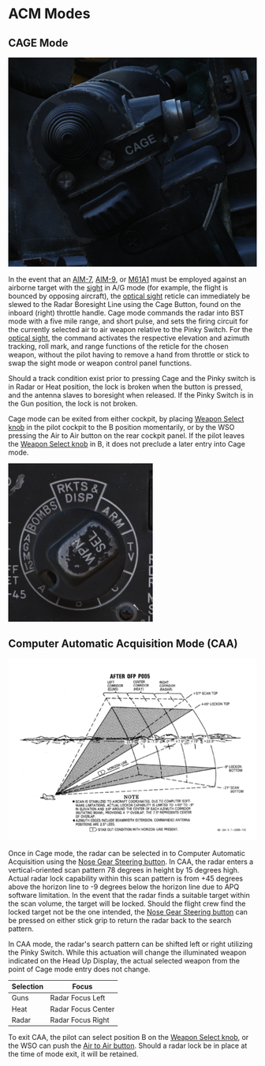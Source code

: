 # ACM Modes

## CAGE Mode

![pilot_cage_button](../../img/pilot_cage_button.png)

In the event that
an [AIM-7](https://heatblur-simulations.github.io/f-4e-manual/stores/air_to_air/aim_7.html), [AIM-9](https://heatblur-simulations.github.io/f-4e-manual/stores/air_to_air/aim_9.html),
or [M61A1](https://heatblur-simulations.github.io/f-4e-manual/stores/guns.html) must be employed
against an airborne target with
the [sight](https://heatblur-simulations.github.io/f-4e-manual/cockpit/pilot/dcsg_controls.html#sight-mode-knob)
in A/G mode (for example, the flight is bounced by
opposing aircraft),
the [optical sight](https://heatblur-simulations.github.io/f-4e-manual/cockpit/pilot/dcsg_controls.html#sight-mode-knob)
reticle can immediately be slewed to the
Radar Boresight Line using the Cage Button, found on the inboard (right)
throttle handle. Cage mode commands the radar into BST mode with a five mile
range, and short pulse, and sets the firing circuit for the currently selected
air to air weapon relative to the Pinky Switch. For
the [optical sight](https://heatblur-simulations.github.io/f-4e-manual/cockpit/pilot/dcsg_controls.html#sight-mode-knob),
the command activates the respective elevation and azimuth tracking, roll mark, and
range functions of the reticle for the chosen weapon, without the pilot having
to remove a hand from throttle or stick to swap the sight mode or weapon control
panel functions.

Should a track condition exist prior to pressing Cage and the Pinky switch is in
Radar or Heat position, the lock is broken when the button is pressed, and the
antenna slaves to boresight when released. If the Pinky Switch is in the Gun
position, the lock is not broken.

Cage mode can be exited from either cockpit, by
placing [Weapon Select knob](https://heatblur-simulations.github.io/f-4e-manual/cockpit/pilot/weapon_management.html#weapon-selector-knob)
in the pilot cockpit to the B position momentarily, or by the WSO pressing the Air
to Air button on the rear cockpit panel. If the pilot leaves
the [Weapon Select knob](https://heatblur-simulations.github.io/f-4e-manual/cockpit/pilot/weapon_management.html#weapon-selector-knob)
in B, it does not preclude a later entry into Cage mode.

![pilot_weapon_selector_knob](../../img/pilot_weapon_selector_knob.png)

## Computer Automatic Acquisition Mode (CAA)

![CAA](../../img/CAA.png)

Once in Cage mode, the radar can be selected in to Computer Automatic
Acquisition using
the [Nose Gear Steering button](https://heatblur-simulations.github.io/f-4e-manual/systems/flight_controls/gear_ground_handling.html#nose-gear-steering).
In CAA, the radar enters a
vertical-oriented scan pattern 78 degrees in height by 15 degrees high. Actual
radar lock capability within this scan pattern is from +45 degrees above the
horizon line to -9 degrees below the horizon line due to APQ software
limitation. In the event that the radar finds a suitable target within the scan
volume, the target will be locked. Should the flight crew find the locked target
not be the one intended,
the [Nose Gear Steering button](https://heatblur-simulations.github.io/f-4e-manual/systems/flight_controls/gear_ground_handling.html#nose-gear-steering)
can be pressed on either
stick grip to return the radar back to the search pattern.

In CAA mode, the radar's search pattern can be shifted left or right utilizing
the Pinky Switch. While this actuation will change the illuminated weapon
indicated on the Head Up Display, the actual selected weapon from the point of
Cage mode entry does not change.

| Selection | Focus              |
|-----------|--------------------|
| Guns      | Radar Focus Left   |
| Heat      | Radar Focus Center |
| Radar     | Radar Focus Right  |

To exit CAA, the pilot can select position B on
the [Weapon Select knob](https://heatblur-simulations.github.io/f-4e-manual/cockpit/pilot/weapon_management.html#weapon-selector-knob),
or the WSO can push
the [Air to Air button](https://heatblur-simulations.github.io/f-4e-manual/cockpit/wso/left_sub_panel.html#air-to-air-light).
Should a radar lock be in place at the time
of mode exit, it will be retained.
